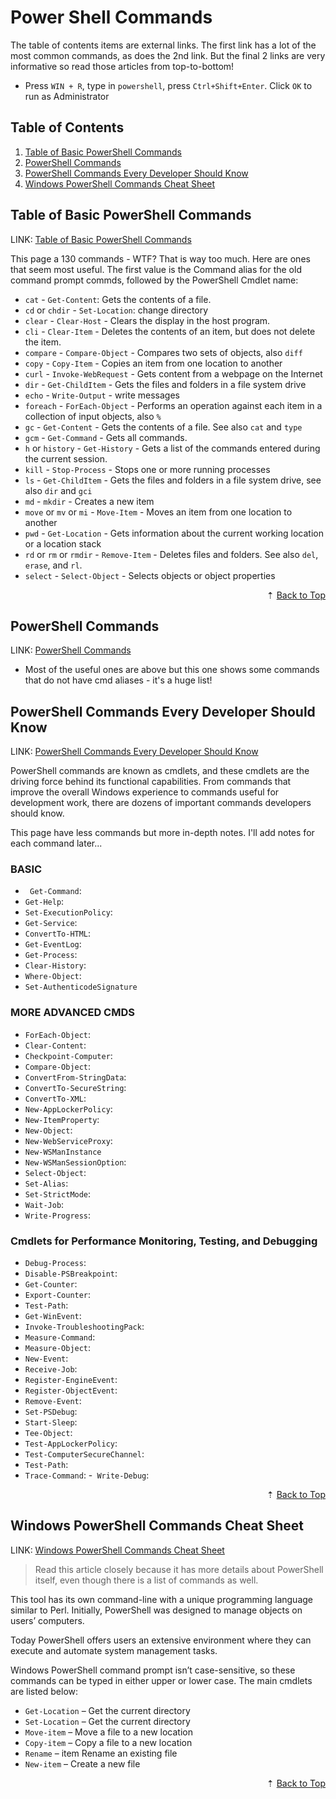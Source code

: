 # Power Shell Commands

The table of contents items are external links. The first link has a lot of the most common commands, as does the 2nd link. But the final 2 links are very informative so read those articles from top-to-bottom!

- Press `WIN + R`, type in `powershell`, press `Ctrl+Shift+Enter`. Click `OK` to run as Administrator

<div id="back-to-top"></div>

## Table of Contents

1. [Table of Basic PowerShell Commands](#table-of-basic-powershell-commands)
1. [PowerShell Commands](#powershell-commands)
1. [PowerShell Commands Every Developer Should Know](#powershell-commands-every-developer-should-know)
1. [Windows PowerShell Commands Cheat Sheet](#windows-powershell-commands-cheat-sheet)

## Table of Basic PowerShell Commands

LINK: [Table of Basic PowerShell Commands](https://devblogs.microsoft.com/scripting/table-of-basic-powershell-commands/)

This page a 130 commands - WTF? That is way too much. Here are ones that seem most useful. The first value is the Command alias for the old command prompt commds, followed by the PowerShell Cmdlet name:

- `cat` - `Get-Content`: Gets the contents of a file.
- `cd` or `chdir` - `Set-Location`: change directory
- `clear` - `Clear-Host` - Clears the display in the host program.
- `cli` - `Clear-Item` - Deletes the contents of an item, but does not delete the item.
- `compare` - `Compare-Object` - Compares two sets of objects, also `diff`
- `copy` - `Copy-Item` - Copies an item from one location to another
- `curl` - `Invoke-WebRequest` - Gets content from a webpage on the Internet
- `dir` - `Get-ChildItem` - Gets the files and folders in a file system drive
- `echo` - `Write-Output` - write messages
- `foreach` - `ForEach-Object` - Performs an operation against each item in a collection of input objects, also `%`
- `gc` - `Get-Content` - Gets the contents of a file. See also `cat` and `type`
- `gcm` - `Get-Command` - Gets all commands.
- `h` or `history` - `Get-History` - Gets a list of the commands entered during the current session.
- `kill` - `Stop-Process` - Stops one or more running processes
- `ls` - `Get-ChildItem` - Gets the files and folders in a file system drive, see also `dir` and `gci`
- `md` - `mkdir` - Creates a new item
- `move` or `mv` or `mi` - `Move-Item` - Moves an item from one location to another
- `pwd` - `Get-Location` - Gets information about the current working location or a location stack
- `rd` or `rm` or `rmdir` - `Remove-Item` - Deletes files and folders. See also `del`, `erase`, and `rl`.
- `select` - `Select-Object` - Selects objects or object properties

<div align="right">&#8673; <a href="#back-to-top" title="Table of Contents">Back to Top</a></div>

## PowerShell Commands

LINK: [PowerShell Commands](https://www.pdq.com/powershell/)

- Most of the useful ones are above but this one shows some commands that do not have cmd aliases - it's a huge list!

## PowerShell Commands Every Developer Should Know

LINK: [PowerShell Commands Every Developer Should Know](https://stackify.com/powershell-commands-every-developer-should-know/)

PowerShell commands are known as cmdlets, and these cmdlets are the driving force behind its functional capabilities. From commands that improve the overall Windows experience to commands useful for development work, there are dozens of important commands developers should know.

This page have less commands but more in-depth notes. I'll add notes for each command later...

### BASIC

- ` Get-Command`:
- `Get-Help`:
- `Set-ExecutionPolicy`:
- `Get-Service`:
- `ConvertTo-HTML`:
- `Get-EventLog`:
- `Get-Process`:
- `Clear-History`:
- `Where-Object`:
- `Set-AuthenticodeSignature`

### MORE ADVANCED CMDS

- `ForEach-Object`:
- `Clear-Content`:
- `Checkpoint-Computer`:
- `Compare-Object`:
- `ConvertFrom-StringData`:
- `ConvertTo-SecureString`:
- `ConvertTo-XML`:
- `New-AppLockerPolicy`:
- `New-ItemProperty`:
- `New-Object`:
- `New-WebServiceProxy`:
- `New-WSManInstance`
- `New-WSManSessionOption`:
- `Select-Object`:
- `Set-Alias`:
- `Set-StrictMode`:
- `Wait-Job`:
- `Write-Progress`:

### Cmdlets for Performance Monitoring, Testing, and Debugging

- `Debug-Process`:
- `Disable-PSBreakpoint`:
- `Get-Counter`:
- `Export-Counter`:
- `Test-Path`:
- `Get-WinEvent`:
- `Invoke-TroubleshootingPack`:
- `Measure-Command`:
- `Measure-Object`:
- `New-Event`:
- `Receive-Job`:
- `Register-EngineEvent`:
- `Register-ObjectEvent`:
- `Remove-Event`:
- `Set-PSDebug`:
- `Start-Sleep`:
- `Tee-Object`:
- `Test-AppLockerPolicy`:
- `Test-ComputerSecureChannel`:
- `Test-Path`:
- `Trace-Command`: -` Write-Debug`:

<div align="right">&#8673; <a href="#back-to-top" title="Table of Contents">Back to Top</a></div>

## Windows PowerShell Commands Cheat Sheet

LINK: [Windows PowerShell Commands Cheat Sheet](https://www.comparitech.com/net-admin/powershell-cheat-sheet/)

> Read this article closely because it has more details about PowerShell itself, even though there is a list of commands as well.

This tool has its own command-line with a unique programming language similar to Perl. Initially, PowerShell was designed to manage objects on users’ computers.

Today PowerShell offers users an extensive environment where they can execute and automate system management tasks.

Windows PowerShell command prompt isn’t case-sensitive, so these commands can be typed in either upper or lower case. The main cmdlets are listed below:

- `Get-Location` – Get the current directory
- `Set-Location` – Get the current directory
- `Move-item` – Move a file to a new location
- `Copy-item` – Copy a file to a new location
- `Rename` – item Rename an existing file
- `New-item` – Create a new file

<div align="right">&#8673; <a href="#back-to-top" title="Table of Contents">Back to Top</a></div>

